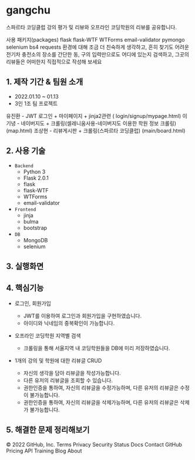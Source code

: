 # gangchu

스파르타 코딩클럽 강의 평가 및 리뷰와 오프라인 코딩학원의 리뷰를 공유합니다.

사용 패키지(packages)
flask
flask-WTF
WTForms
email-validator
pymongo
selenium
bs4
requests
환경에 대해 조금 더 친숙하게 생각하고, 흔히 찾기도 어려운 전기차 충전소의 장소를 간단한 동, 구의 입력만으로도 어디에 있는지 검색하고, 그곳의 리뷰들은 어떠한지 직접적으로  작성해 보세요

## 1. 제작 기간 & 팀원 소개

- 2022.01.10 ~ 01.13
- 3인 1조 팀 프로젝트


유진환 - JWT 로그인 + 마이페이지 + jinja2관련 ( login/signup/mypage.html)
이기녕 - 네이버지도 + 크롤링(셀레니움사용-네이버지도 이용한 학원 정보 크롤링) (map.html)
조상현 - 리뷰게시판 + 크롤링(스파르타 코딩클럽) (main/board.html)


## 2. 사용 기술

- `Backend`
   - Python 3
   - Flask 2.0.1
   - flask
   - flask-WTF
   - WTForms
   - email-validator
- `Frontend`
   - jinja
   - bulma
   - bootstrap
- `DB`
   - MongoDB
   - selenium


## 3. 실행화면

## 4. 핵심기능

- 로그인, 회원가입
   - JWT를 이용하여 로그인과 회원가입을 구현하였습니다.
   - 아이디와 닉네임의 중복확인이 가능합니다.

- 오프라인 코딩학원 지역별 검색
   - 크롤링을 통해 서울지역 내 코딩학원들을 DB에 미리 저장하였습니다.
   
- 1개의 강의 및 학원에 대한 리뷰글 CRUD
   - 자신의 생각을 담아 리뷰글을 작성가능합니다.
   - 다른 유저의 리뷰글을 조회할 수 있습니다.
   - 권한인증을 통하여, 자신의 리뷰글을 수정가능하며, 다른 유저의 리뷰글은 수정이 불가능합니다.
   - 권한인증을 통하여, 자신의 리뷰글을 삭제가능하며, 다른 유저의 리뷰글은 삭제가 불가능합니다.
   
## 5. 해결한 문제 정리해보기



© 2022 GitHub, Inc.
Terms
Privacy
Security
Status
Docs
Contact GitHub
Pricing
API
Training
Blog
About
